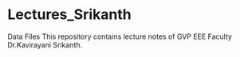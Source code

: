 # Lectures_Srikanth
Data Files
This repository contains lecture notes of GVP EEE Faculty Dr.Kavirayani Srikanth.
